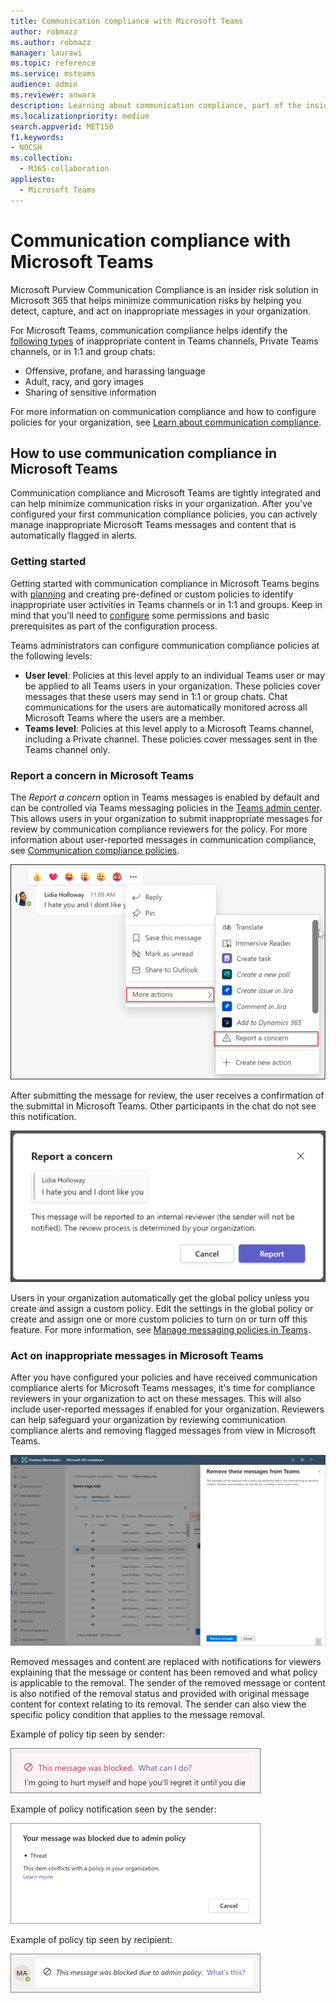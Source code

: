 ```yaml
---
title: Communication compliance with Microsoft Teams
author: robmazz
ms.author: robmazz
manager: laurawi
ms.topic: reference
ms.service: msteams
audience: admin
ms.reviewer: anwara
description: Learning about communication compliance, part of the insider risk solution set, from the Microsoft Teams perspective (this is part of the M365 communication compliance functionality).
ms.localizationpriority: medium
search.appverid: MET150
f1.keywords:
- NOCSH
ms.collection: 
  - M365-collaboration
appliesto: 
  - Microsoft Teams
---
```


# Communication compliance with Microsoft Teams

Microsoft Purview Communication Compliance is an insider risk solution in Microsoft 365 that helps minimize communication risks by helping you detect, capture, and act on inappropriate messages in your organization.

For Microsoft Teams, communication compliance helps identify the [following types](/microsoft-365/compliance/communication-compliance-feature-reference) of inappropriate content in Teams channels, Private Teams channels, or in 1:1 and group chats:

- Offensive, profane, and harassing language
- Adult, racy, and gory images
- Sharing of sensitive information

For more information on communication compliance and how to configure policies for your organization, see [Learn about communication compliance](/microsoft-365/compliance/communication-compliance).

## How to use communication compliance in Microsoft Teams

Communication compliance and Microsoft Teams are tightly integrated and can help minimize communication risks in your organization. After you've configured your first communication compliance policies, you can actively manage inappropriate Microsoft Teams messages and content that is automatically flagged in alerts.

### Getting started

Getting started with communication compliance in Microsoft Teams begins with [planning](/microsoft-365/compliance/communication-compliance-plan) and creating pre-defined or custom policies to identify inappropriate user activities in Teams channels or in 1:1 and groups. Keep in mind that you'll need to [configure](/microsoft-365/compliance/communication-compliance-configure) some permissions and basic prerequisites as part of the configuration process.

Teams administrators can configure communication compliance policies at the following levels:

- **User level**: Policies at this level apply to an individual Teams user or may be applied to all Teams users in your organization. These policies cover messages that these users may send in 1:1 or group chats. Chat communications for the users are automatically monitored across all Microsoft Teams where the users are a member.
- **Teams level**: Policies at this level apply to a Microsoft Teams channel, including a Private channel. These policies cover messages sent in the Teams channel only.

### Report a concern in Microsoft Teams

The *Report a concern* option in Teams messages is enabled by default and can be controlled via Teams messaging policies in the [Teams admin center](/microsoftteams/manage-teams-in-modern-portal). This allows users in your organization to submit inappropriate messages for review by communication compliance reviewers for the policy. For more information about user-reported messages in communication compliance, see [Communication compliance policies](/microsoft-365/compliance/communication-compliance-policies#user-reported-messages-policy).

![Report a concern menu.](./media/communication-compliance-report-a-concern-full-menu.png)

After submitting the message for review, the user receives a confirmation of the submittal in Microsoft Teams. Other participants in the chat do not see this notification.

![Report a concern confirmation.](./media/communication-compliance-report-a-concern.png)

Users in your organization automatically get the global policy unless you create and assign a custom policy. Edit the settings in the global policy or create and assign one or more custom policies to turn on or turn off this feature. For more information, see [Manage messaging policies in Teams](/microsoftteams/messaging-policies-in-teams).

### Act on inappropriate messages in Microsoft Teams

After you have configured your policies and have received communication compliance alerts for Microsoft Teams messages, it's time for compliance reviewers in your organization to act on these messages. This will also include user-reported messages if enabled for your organization. Reviewers can help safeguard your organization by reviewing communication compliance alerts and removing flagged messages from view in Microsoft Teams.

![Remove a message in Teams.](./media/communication-compliance-remove-teams-message.png)

Removed messages and content are replaced with notifications for viewers explaining that the message or content has been removed and what policy is applicable to the removal. The sender of the removed message or content is also notified of the removal status and provided with original message content for context relating to its removal. The sender can also view the specific policy condition that applies to the message removal.

Example of policy tip seen by sender:

![Policy tip for sender.](./media/communication-compliance-warning-1.png)

Example of policy notification seen by the sender:

![Policy condition info for sender.](./media/communication-compliance-warning-2.png)

Example of policy tip seen by recipient:

![Policy tip for recipient.](./media/communication-compliance-warning-3.png)